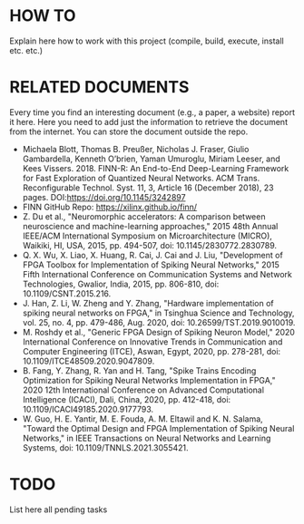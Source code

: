 # HOW TO
Explain here how to work with this project (compile, build, execute, install etc. etc.)


# RELATED DOCUMENTS
Every time you find an interesting document (e.g., a paper, a website) report it here. Here you need to add just the information to retrieve the document from the internet. You can store the document outside the repo.

- Michaela Blott, Thomas B. Preußer, Nicholas J. Fraser, Giulio Gambardella, Kenneth O’brien, Yaman Umuroglu, Miriam Leeser, and Kees Vissers. 2018. FINN-R: An End-to-End Deep-Learning Framework for Fast Exploration of Quantized Neural Networks. ACM Trans. Reconfigurable Technol. Syst. 11, 3, Article 16 (December 2018), 23 pages. DOI:https://doi.org/10.1145/3242897
- FINN GitHub Repo: https://xilinx.github.io/finn/
- Z. Du et al., "Neuromorphic accelerators: A comparison between neuroscience and machine-learning approaches," 2015 48th Annual IEEE/ACM International Symposium on Microarchitecture (MICRO), Waikiki, HI, USA, 2015, pp. 494-507, doi: 10.1145/2830772.2830789.
- Q. X. Wu, X. Liao, X. Huang, R. Cai, J. Cai and J. Liu, "Development of FPGA Toolbox for Implementation of Spiking Neural Networks," 2015 Fifth International Conference on Communication Systems and Network Technologies, Gwalior, India, 2015, pp. 806-810, doi: 10.1109/CSNT.2015.216.
- J. Han, Z. Li, W. Zheng and Y. Zhang, "Hardware implementation of spiking neural networks on FPGA," in Tsinghua Science and Technology, vol. 25, no. 4, pp. 479-486, Aug. 2020, doi: 10.26599/TST.2019.9010019.
- M. Roshdy et al., "Generic FPGA Design of Spiking Neuron Model," 2020 International Conference on Innovative Trends in Communication and Computer Engineering (ITCE), Aswan, Egypt, 2020, pp. 278-281, doi: 10.1109/ITCE48509.2020.9047809.
- B. Fang, Y. Zhang, R. Yan and H. Tang, "Spike Trains Encoding Optimization for Spiking Neural Networks Implementation in FPGA," 2020 12th International Conference on Advanced Computational Intelligence (ICACI), Dali, China, 2020, pp. 412-418, doi: 10.1109/ICACI49185.2020.9177793.
- W. Guo, H. E. Yantir, M. E. Fouda, A. M. Eltawil and K. N. Salama, "Toward the Optimal Design and FPGA Implementation of Spiking Neural Networks," in IEEE Transactions on Neural Networks and Learning Systems, doi: 10.1109/TNNLS.2021.3055421.



# TODO
List here all pending tasks


